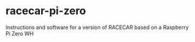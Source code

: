 # racecar-pi-zero
Instructions and software for a version of RACECAR based on a Raspberry Pi Zero WH
